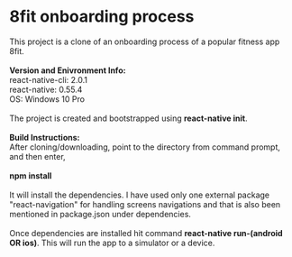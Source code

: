 # 8fit onboarding process
This project is a clone of an onboarding process of a popular fitness app 8fit.
<br/><br/>
<strong>Version and Enivronment Info:</strong><br/>
react-native-cli: 2.0.1<br/>
react-native: 0.55.4<br/>
OS: Windows 10 Pro<br/>
<br/>
The project is created and bootstrapped using <strong>react-native init</strong>.<br/>
<br/>
<strong>Build Instructions:</strong><br/>
After cloning/downloading, point to the directory from command prompt, and then enter,
<br/><br/>
<strong>npm install</strong>
<br/><br/>
It will install the dependencies. I have used only one external package "react-navigation" for handling screens navigations and that is also been mentioned in package.json under dependencies.<br/>
<br/>
Once dependencies are installed hit command <strong>react-native run-(android OR ios)</strong>. This will run the app to a simulator or a device.

